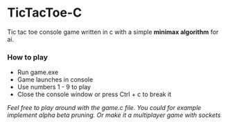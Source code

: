 # **TicTacToe-C**
Tic tac toe console game written in c with a simple **minimax algorithm** for ai. 

### **How to play**
- Run game.exe
- Game launches in console
- Use numbers 1 - 9 to play
- Close the console window or press Ctrl + c to break it

*Feel free to play around with the game.c file. You could for example implement alpha beta pruning. Or make it a multiplayer game with sockets*

